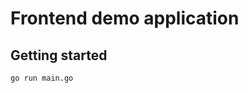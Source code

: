Frontend demo application
=========================

## Getting started

```bash
go run main.go
```
